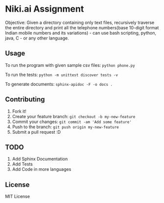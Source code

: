 # Niki.ai Assignment

Objective: Given a directory containing only text files, recursively traverse the entire directory and print all the telephone numbers(base 10-digit  format Indian mobile numbers and its variations) - can use bash
scripting, python, java, C - or any other language.

## Usage

To run the program with given sample csv files:
`python phone.py`

To run the tests:
`python -m unittest discover tests -v`

To generate documents:
`sphinx-apidoc -F -o docs .`

## Contributing

1. Fork it!
2. Create your feature branch: `git checkout -b my-new-feature`
3. Commit your changes: `git commit -am 'Add some feature'`
4. Push to the branch: `git push origin my-new-feature`
5. Submit a pull request :D

## TODO

1. Add Sphinx Documentation
2. Add Tests
3. Add Code in more languages

## License

MIT License